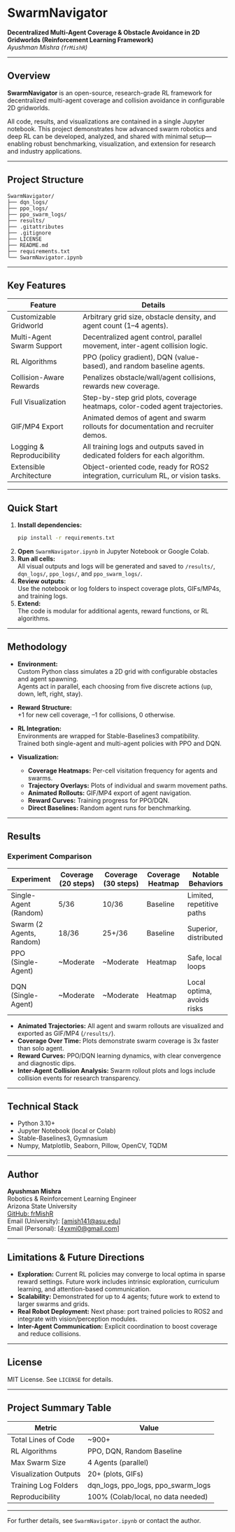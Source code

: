 # SwarmNavigator

**Decentralized Multi-Agent Coverage & Obstacle Avoidance in 2D Gridworlds (Reinforcement Learning Framework)**  
*Ayushman Mishra (`frMishR`)* 

---

## Overview

**SwarmNavigator** is an open-source, research-grade RL framework for decentralized multi-agent coverage and collision avoidance in configurable 2D gridworlds.

All code, results, and visualizations are contained in a single Jupyter notebook. This project demonstrates how advanced swarm robotics and deep RL can be developed, analyzed, and shared with minimal setup—enabling robust benchmarking, visualization, and extension for research and industry applications.

---

## Project Structure

```
SwarmNavigator/
├── dqn_logs/
├── ppo_logs/
├── ppo_swarm_logs/
├── results/
├── .gitattributes
├── .gitignore
├── LICENSE
├── README.md
├── requirements.txt
└── SwarmNavigator.ipynb
```

---

## Key Features

| Feature                    | Details                                                                              |
|----------------------------|--------------------------------------------------------------------------------------|
| Customizable Gridworld     | Arbitrary grid size, obstacle density, and agent count (1–4 agents).                 |
| Multi-Agent Swarm Support  | Decentralized agent control, parallel movement, inter-agent collision logic.         |
| RL Algorithms              | PPO (policy gradient), DQN (value-based), and random baseline agents.                |
| Collision-Aware Rewards    | Penalizes obstacle/wall/agent collisions, rewards new coverage.                      |
| Full Visualization         | Step-by-step grid plots, coverage heatmaps, color-coded agent trajectories.          |
| GIF/MP4 Export             | Animated demos of agent and swarm rollouts for documentation and recruiter demos.    |
| Logging & Reproducibility  | All training logs and outputs saved in dedicated folders for each algorithm.         |
| Extensible Architecture    | Object-oriented code, ready for ROS2 integration, curriculum RL, or vision tasks.    |

---

## Quick Start

1. **Install dependencies:**  
   ```bash
   pip install -r requirements.txt
   ```
2. **Open** `SwarmNavigator.ipynb` in Jupyter Notebook or Google Colab.
3. **Run all cells:**  
   All visual outputs and logs will be generated and saved to `/results/`, `dqn_logs/`, `ppo_logs/`, and `ppo_swarm_logs/`.
4. **Review outputs:**  
   Use the notebook or log folders to inspect coverage plots, GIFs/MP4s, and training logs.
5. **Extend:**  
   The code is modular for additional agents, reward functions, or RL algorithms.

---

## Methodology

- **Environment:**  
  Custom Python class simulates a 2D grid with configurable obstacles and agent spawning.  
  Agents act in parallel, each choosing from five discrete actions (up, down, left, right, stay).

- **Reward Structure:**  
  +1 for new cell coverage, –1 for collisions, 0 otherwise.

- **RL Integration:**  
  Environments are wrapped for Stable-Baselines3 compatibility.  
  Trained both single-agent and multi-agent policies with PPO and DQN.

- **Visualization:**  
    - **Coverage Heatmaps:** Per-cell visitation frequency for agents and swarms.
    - **Trajectory Overlays:** Plots of individual and swarm movement paths.
    - **Animated Rollouts:** GIF/MP4 export of agent navigation.
    - **Reward Curves:** Training progress for PPO/DQN.
    - **Direct Baselines:** Random agent runs for benchmarking.

---

## Results

### Experiment Comparison

| Experiment                 | Coverage (20 steps) | Coverage (30 steps) | Coverage Heatmap | Notable Behaviors           |
|----------------------------|---------------------|---------------------|------------------|-----------------------------|
| Single-Agent (Random)      | 5/36                | 10/36               | Baseline         | Limited, repetitive paths   |
| Swarm (2 Agents, Random)   | 18/36               | 25+/36              | Baseline         | Superior, distributed       |
| PPO (Single-Agent)         | ~Moderate           | ~Moderate           | Heatmap          | Safe, local loops           |
| DQN (Single-Agent)         | ~Moderate           | ~Moderate           | Heatmap          | Local optima, avoids risks  |

- **Animated Trajectories:** All agent and swarm rollouts are visualized and exported as GIF/MP4 (`/results/`).
- **Coverage Over Time:** Plots demonstrate swarm coverage is 3x faster than solo agent.
- **Reward Curves:** PPO/DQN learning dynamics, with clear convergence and diagnostic dips.
- **Inter-Agent Collision Analysis:** Swarm rollout plots and logs include collision events for research transparency.

---

## Technical Stack

- Python 3.10+
- Jupyter Notebook (local or Colab)
- Stable-Baselines3, Gymnasium
- Numpy, Matplotlib, Seaborn, Pillow, OpenCV, TQDM

---

## Author

**Ayushman Mishra**  
Robotics & Reinforcement Learning Engineer  
Arizona State University  
[GitHub: frMishR](https://github.com/frMishR)  
Email (University): [amish141@asu.edu]  
Email (Personal): [4yxmi0@gmail.com]

---

## Limitations & Future Directions

- **Exploration:** Current RL policies may converge to local optima in sparse reward settings. Future work includes intrinsic exploration, curriculum learning, and attention-based communication.
- **Scalability:** Demonstrated for up to 4 agents; future work to extend to larger swarms and grids.
- **Real Robot Deployment:** Next phase: port trained policies to ROS2 and integrate with vision/perception modules.
- **Inter-Agent Communication:** Explicit coordination to boost coverage and reduce collisions.

---

## License

MIT License. See `LICENSE` for details.

---

## Project Summary Table

| Metric                  | Value                                 |
|-------------------------|---------------------------------------|
| Total Lines of Code     | ~900+                                 |
| RL Algorithms           | PPO, DQN, Random Baseline             |
| Max Swarm Size          | 4 Agents (parallel)                   |
| Visualization Outputs   | 20+ (plots, GIFs)                     |
| Training Log Folders    | dqn_logs, ppo_logs, ppo_swarm_logs    |
| Reproducibility         | 100% (Colab/local, no data needed)    |

---

For further details, see `SwarmNavigator.ipynb` or contact the author.
